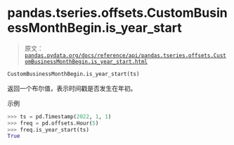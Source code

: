# pandas.tseries.offsets.CustomBusinessMonthBegin.is_year_start

> 原文：[`pandas.pydata.org/docs/reference/api/pandas.tseries.offsets.CustomBusinessMonthBegin.is_year_start.html`](https://pandas.pydata.org/docs/reference/api/pandas.tseries.offsets.CustomBusinessMonthBegin.is_year_start.html)

```py
CustomBusinessMonthBegin.is_year_start(ts)
```

返回一个布尔值，表示时间戳是否发生在年初。

示例

```py
>>> ts = pd.Timestamp(2022, 1, 1)
>>> freq = pd.offsets.Hour(5)
>>> freq.is_year_start(ts)
True 
```
